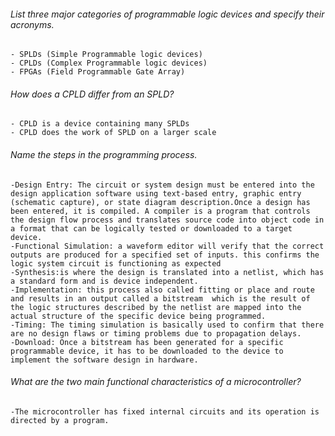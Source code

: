 ###### List three major categories of programmable logic devices and specify their acronyms.
	- SPLDs (Simple Programmable logic devices)
	- CPLDs (Complex Programmable logic devices)
	- FPGAs (Field Programmable Gate Array)

###### How does a CPLD differ from an SPLD?
	- CPLD is a device containing many SPLDs 
	- CPLD does the work of SPLD on a larger scale

###### Name the steps in the programming process.
	-Design Entry: The circuit or system design must be entered into the design application software using text-based entry, graphic entry (schematic capture), or state diagram description.Once a design has been entered, it is compiled. A compiler is a program that controls the design flow process and translates source code into object code in a format that can be logically tested or downloaded to a target device.
	-Functional Simulation: a waveform editor will verify that the correct outputs are produced for a specified set of inputs. this confirms the logic system circuit is functioning as expected
	-Synthesis:is where the design is translated into a netlist, which has a standard form and is device independent.
	-Implementation: this process also called fitting or place and route and results in an output called a bitstream  which is the result of the logic structures described by the netlist are mapped into the actual structure of the specific device being programmed.
	-Timing: The timing simulation is basically used to confirm that there are no design flaws or timing problems due to propagation delays.
	-Download: Once a bitstream has been generated for a specific programmable device, it has to be downloaded to the device to implement the software design in hardware.

###### What are the two main functional characteristics of a microcontroller?
	-The microcontroller has fixed internal circuits and its operation is directed by a program.
	